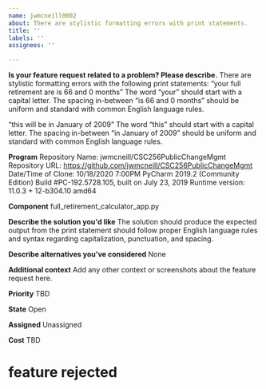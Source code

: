 ```yaml
---
name: jwmcneill0002
about: There are stylistic formatting errors with print statements.
title: ''
labels: ''
assignees: ''

---
```


**Is your feature request related to a problem? Please describe.**
There are stylistic formatting errors with the following print statements:
“your full retirement are is   66  and  0  months”
The word “your” should start with a capital letter.
The spacing in-between “is  66  and  0  months” should be uniform and standard with common English language rules.

“this will be in  January  of  2009”
The word “this” should start with a capital letter.
The spacing in-between “in  January  of  2009” should be uniform and standard with common English language rules.

**Program**
Repository Name:  jwmcneill/CSC256PublicChangeMgmt
Repository URL:  https://github.com/jwmcneill/CSC256PublicChangeMgmt
Date/Time of Clone:  10/18/2020  7:00PM
PyCharm 2019.2 (Community Edition)
Build #PC-192.5728.105, built on July 23, 2019
Runtime version: 11.0.3 + 12-b304.10 amd64


**Component**
full_retirement_calculator_app.py

**Describe the solution you'd like**
The solution should produce the expected output from the print statement should follow proper English language rules and syntax regarding capitalization, punctuation, and spacing.

**Describe alternatives you've considered**
None

**Additional context**
Add any other context or screenshots about the feature request here.

**Priority**
TBD

**State**
Open

**Assigned**
Unassigned

**Cost**
TBD

# feature rejected